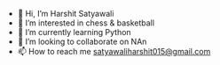- 👋 Hi, I’m Harshit Satyawali
- 👀 I’m interested in chess & basketball
- 🌱 I’m currently learning Python
- 💞️ I’m looking to collaborate on NAn
- 📫 How to reach me satyawaliharshit015@gmail.com

<!---
HarshitCoder437/HarshitCoder437 is a ✨ special ✨ repository because its `README.md` (this file) appears on your GitHub profile.
You can click the Preview link to take a look at your changes.
--->
